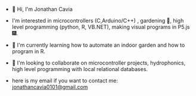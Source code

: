 - 👋 Hi, I'm Jonathan Cavia
- I'm interested in microcontrollers (C,Arduino/C++) , gardening 🌱, high level programming (python, R, VB.NET), making visual programs in P5.js 🎆. 
- 🌱 I'm currently learning how to automate an indoor garden and how to program in R.
- 💞️ I'm looking to collaborate on microcontroller projects, hydrophonics, high level programming with local relational databases.


- here is my email if you want to contact me:
  jonathancavia0101@gmail.com
<!---
jonathanc0101/jonathanc0101 is a ✨ special ✨ repository because its `README.md` (this file) appears on your GitHub profile.
You can click the Preview link to take a look at your changes.
--->

